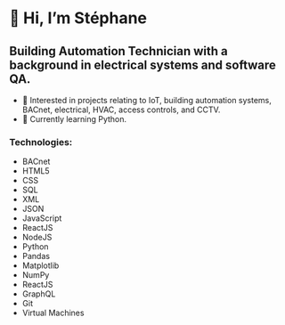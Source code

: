 <h1>👋 Hi, I’m Stéphane</h1>
<h2>Building Automation Technician with a background in electrical systems and software QA.</h2>

- 👀 Interested in projects relating to IoT, building automation systems, BACnet, electrical, HVAC, access controls, and CCTV.
- 🌱 Currently learning Python.

<h3>Technologies:</h3> 
 <ul>
  <li>BACnet</li>
  <li>HTML5</li>
  <li>CSS</li>
  <li>SQL</li>
  <li>XML</li>
  <li>JSON</li>
  <li>JavaScript</li>
  <li>ReactJS</li>
  <li>NodeJS</li>
  <li>Python</li>
  <li>Pandas</li>
  <li>Matplotlib</li>
  <li>NumPy</li>
  <li>ReactJS</li>
  <li>GraphQL</li>
  <li>Git</li>
  <li>Virtual Machines</li>
</ul>


<!---
lionelroy/lionelroy is a ✨ special ✨ repository because its `README.md` (this file) appears on your GitHub profile.
You can click the Preview link to take a look at your changes.
--->
